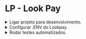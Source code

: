 # LP - Look Pay

<details>
  <summary>Ligar projeto para desenvolvimento.</summary>

  1. (WINDOWS) Entrar em Docker->configurações->resources->File Sharing e adicionar o caminho do projeto (Backend)
  2. É necessário rodar o comando `yarn` no terminal, para que o prettier seja baixado
  3. Abra o arquivo `docker-compose.development.yml` e comente os serviços que você não vai precisar
  4. ```bash
     docker build -t lookpay-api:latest -f apps/lookpay-api/Dockerfile.development apps/lookpay-api/
     docker compose -f docker-compose.development.yml up --build
     ```
</details>

<details>
  <summary>Configurar .ENV do Lookpay.</summary>

  Para fazer a requisição de criar transação, será necessário preencher as seguintes variáveis do .ENV

  - IUGU_ACCOUNT_ID= esse dado está presente no web como: $DADOS_PAGAMENTO_IUGUCONTAMOBILE; Caso não encontre, fale com um dos responsáveis pelo backend da tarefa;
  - SECRET_MOBILE_STOCK_API_TOKEN=dummy
  - MOBILE_STOCK_API_URL=${seu_backend (web)};
</details>

<details>
  <summary>Rodar testes automatizados.</summary>

  > Esse comando deve ser rodado em bash

  ```bash
      docker build -t backend-shared:latest shared;
      find . -name '*.dockerignore' -type f -delete;
      docker compose -f docker-compose.test.yml up --build;
      git checkout -- '*.dockerignore';
  ```

</details>
